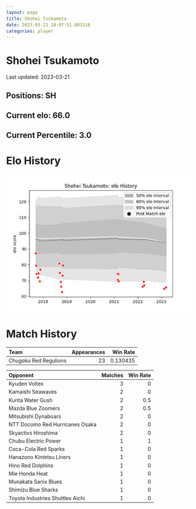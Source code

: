 ```yaml
---  
layout: page  
title: Shohei Tsukamoto  
date: 2023-03-21 18:07:51.803116  
categories: player  
---
```

# Shohei Tsukamoto


Last updated: 2023-03-21
## Positions: SH

## Current elo: 66.0

## Current Percentile: 3.0

# Elo History


![elo history](history_ShoheiTsukamoto.png)
# Match History


| Team                  |   Appearances |   Win Rate |
|:----------------------|--------------:|-----------:|
| Chugoku Red Regulions |            23 |   0.130435 |

| Opponent                         |   Matches |   Win Rate |
|:---------------------------------|----------:|-----------:|
| Kyuden Voltex                    |         3 |        0   |
| Kamaishi Seawaves                |         2 |        0   |
| Kurita Water Gush                |         2 |        0.5 |
| Mazda Blue Zoomers               |         2 |        0.5 |
| Mitsubishi Dynaboars             |         2 |        0   |
| NTT Docomo Red Hurricanes Osaka  |         2 |        0   |
| Skyactivs Hiroshima              |         2 |        0   |
| Chubu Electric Power             |         1 |        1   |
| Coca-Cola Red Sparks             |         1 |        0   |
| Hanazono Kintetsu Liners         |         1 |        0   |
| Hino Red Dolphins                |         1 |        0   |
| Mie Honda Heat                   |         1 |        0   |
| Munakata Sanix Blues             |         1 |        0   |
| Shimizu Blue Sharks              |         1 |        0   |
| Toyota Industries Shuttles Aichi |         1 |        0   |